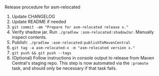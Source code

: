 Release procedure for asm-relocated

1. Update CHANGELOG
1. Update README if needed
1. `git commit -am "Prepare for asm-relocated release x."`
1. Verify shadow jar. Run `./gradlew :asm-relocated:shadowJar`. Manually inspect contents.
1. Publish: `./gradlew :asm-relocated:publishToMavenCentral`
1. `git tag -a asm-relocated-x -m "asm-relocated version x."`
1. `git push && git push --tags`
1. (Optional) Follow instructions in console output to release from Maven Central's staging repo.
   This step is now automated via the `:promote` task, and should only be necessary if that task
   fails.
